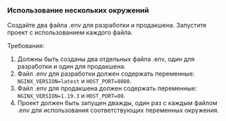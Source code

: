 
### Использование нескольких окружений

Создайте два файла .env для разработки и продакшена. Запустите проект с использованием каждого файла.

Требования:
1. Должны быть созданы два отдельных файла .env, один для разработки и один для продакшена. 
2. Файл .env для разработки должен содержать переменные: `NGINX_VERSION=latest` и `HOST_PORT=8080`. 
3. Файл .env для продакшена должен содержать переменные: `NGINX_VERSION=1.19.3` и `HOST_PORT=80`. 
4. Проект должен быть запущен дважды, один раз с каждым файлом .env для использования соответствующих переменных окружения.